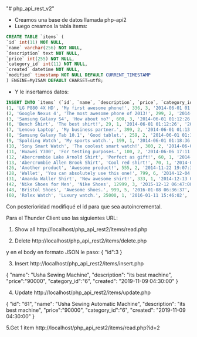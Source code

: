 "# php_api_rest_v2" 

- Creamos una base de datos llamada php-api2
- Luego creamos la tabla items:
```sql
CREATE TABLE `items` (
`id` int(11) NOT NULL,
`name` varchar(256) NOT NULL,
`description` text NOT NULL,
`price` int(255) NOT NULL,
`category_id` int(11) NOT NULL,
`created` datetime NOT NULL,
`modified` timestamp NOT NULL DEFAULT CURRENT_TIMESTAMP
) ENGINE=MyISAM DEFAULT CHARSET=utf8;
```

- Y le insertamos datos:
```sql
INSERT INTO `items` (`id`, `name`, `description`, `price`, `category_id`, `created`, `modified`) VALUES
(1, 'LG P880 4X HD', 'My first awesome phone!', 336, 3, '2014-06-01 01:12:26', '2014-05-31 17:42:26'),
(2, 'Google Nexus 4', 'The most awesome phone of 2013!', 299, 2, '2014-06-01 01:12:26', '2014-05-31 17:42:26'),
(3, 'Samsung Galaxy S4', 'How about no?', 600, 3, '2014-06-01 01:12:26', '2014-05-31 17:42:26'),
(6, 'Bench Shirt', 'The best shirt!', 29, 1, '2014-06-01 01:12:26', '2014-05-31 02:42:21'),
(7, 'Lenovo Laptop', 'My business partner.', 399, 2, '2014-06-01 01:13:45', '2014-05-31 02:43:39'),
(8, 'Samsung Galaxy Tab 10.1', 'Good tablet.', 259, 2, '2014-06-01 01:14:13', '2014-05-31 02:44:08'),
(9, 'Spalding Watch', 'My sports watch.', 199, 1, '2014-06-01 01:18:36', '2014-05-31 02:48:31'),
(10, 'Sony Smart Watch', 'The coolest smart watch!', 300, 2, '2014-06-06 17:10:01', '2014-06-05 18:39:51'),
(11, 'Huawei Y300', 'For testing purposes.', 100, 2, '2014-06-06 17:11:04', '2014-06-05 18:40:54'),
(12, 'Abercrombie Lake Arnold Shirt', 'Perfect as gift!', 60, 1, '2014-06-06 17:12:21', '2014-06-05 18:42:11'),
(13, 'Abercrombie Allen Brook Shirt', 'Cool red shirt!', 70, 1, '2014-06-06 17:12:59', '2014-06-05 18:42:49'),
(26, 'Another product', 'Awesome product!', 555, 2, '2014-11-22 19:07:34', '2014-11-21 21:37:34'),
(28, 'Wallet', 'You can absolutely use this one!', 799, 6, '2014-12-04 21:12:03', '2014-12-03 23:42:03'),
(31, 'Amanda Waller Shirt', 'New awesome shirt!', 333, 1, '2014-12-13 00:52:54', '2014-12-12 03:22:54'),
(42, 'Nike Shoes for Men', 'Nike Shoes', 12999, 3, '2015-12-12 06:47:08', '2015-12-12 07:17:08'),
(48, 'Bristol Shoes', 'Awesome shoes.', 999, 5, '2016-01-08 06:36:37', '2016-01-08 07:06:37'),
(60, 'Rolex Watch', 'Luxury watch.', 25000, 1, '2016-01-11 15:46:02', '2016-01-11 16:16:02');
```

Con posterioridad modifiqué el id para que sea autoincremental.

Para el Thunder Client uso las siguientes URL:
1. Show all
http://localhost/php_api_rest2/items/read.php


2. Delete
http://localhost/php_api_rest2/items/delete.php

y en el body en formato JSON le paso:
{
  "id":3
}

3. Insert
http://localhost/php_api_rest2/items/insert.php

{
    "name": "Usha Sewing Machine",
    "description": "its best machine",
    "price":"90000",
    "category_id":"6",
    "created": "2019-11-09 04:30:00"
}

4. Update
http://localhost/php_api_rest2/items/update.php

{
    "id": "61",
    "name": "Usha Sewing Automatic Machine",
    "description": "its best machine",
    "price":"90000",
    "category_id":"6",
    "created": "2019-11-09 04:30:00"
}

5.Get 1 item
http://localhost/php_api_rest2/items/read.php?id=2
